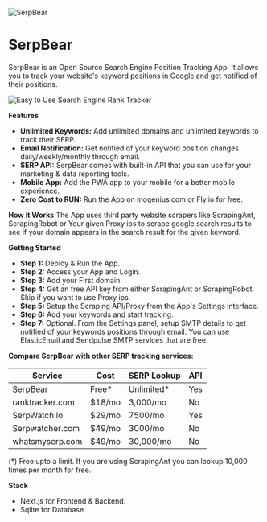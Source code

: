 ![SerpBear](https://i.imgur.com/0S2zIH3.png) 
# SerpBear

SerpBear is an Open Source Search Engine Position Tracking App. It allows you to track your website's keyword positions in Google and get notified of their positions.

![Easy to Use Search Engine Rank Tracker](https://i.imgur.com/bRzpmCK.gif)

**Features**
 - **Unlimited Keywords:** Add unlimited domains and unlimited keywords to track their SERP.
 - **Email Notification:** Get notified of your keyword position changes daily/weekly/monthly through email.
 - **SERP API:** SerpBear comes with built-in API that you can use for your marketing & data reporting tools.
 - **Mobile App:** Add the PWA app to your mobile for a better mobile experience. 
 - **Zero Cost to RUN:** Run the App on mogenius.com or Fly.io for free.

**How it Works**
The App uses third party website scrapers like ScrapingAnt, ScrapingRobot or Your given Proxy ips to scrape google search results to see if your domain appears in the search result for the given keyword.

**Getting Started**
 - **Step 1:** Deploy & Run the App.
 - **Step 2:** Access your App and Login.
 - **Step 3:** Add your First domain.
 - **Step 4:** Get an free API key from either ScrapingAnt or ScrapingRobot. Skip if you want to use Proxy ips.
 - **Step 5:** Setup the Scraping API/Proxy from the App's Settings interface.
 - **Step 6:** Add your keywords and start tracking.
 - **Step 7:** Optional. From the Settings panel, setup SMTP details to get notified of your keywords positions through email. You can use ElasticEmail and Sendpulse SMTP services that are free.  

**Compare SerpBear with other SERP tracking services:**

|Service  | Cost | SERP Lookup | API |
|--|--|--|--|
| SerpBear | Free* | Unlimited* | Yes |
| ranktracker.com | $18/mo| 3,000/mo| No |
| SerpWatch.io | $29/mo | 7500/mo | Yes |
| Serpwatcher.com | $49/mo| 3000/mo | No |
| whatsmyserp.com | $49/mo| 30,000/mo| No |

(*) Free upto a limit. If you are using ScrapingAnt you can lookup 10,000 times per month for free.

**Stack**
 - Next.js for Frontend & Backend.  
 - Sqlite for Database.
